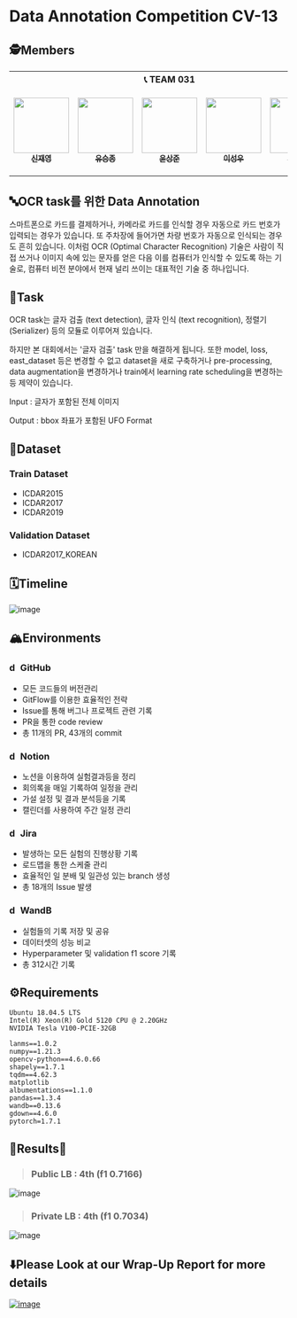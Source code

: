 # Data Annotation Competition CV-13

## 🕵️Members

<table>
    <th colspan=5>📞 TEAM 031</th>
    <tr height="160px">
        <td align="center">
            <a href="https://github.com/LimePencil"><img src="https://avatars.githubusercontent.com/u/71117066?v=4" width="100px;" alt=""/><br /><sub><b>신재영</b></sub></a>
        </td>
        <td align="center">
            <a href="https://github.com/sjz1"><img src="https://avatars.githubusercontent.com/u/68888169?v=4" width="100px;" alt=""/><br /><sub><b>유승종</b></sub></a>
        </td>
        <td align="center">
            <a href="https://github.com/SangJunni"><img src="https://avatars.githubusercontent.com/u/79644050?v=4" width="100px;" alt=""/><br /><sub><b>윤상준</b></sub></a>
        </td>
        <td align="center">
            <a href="https://github.com/lsvv1217"><img src="https://avatars.githubusercontent.com/u/113494991?v=4" width="100px;" alt=""/><br /><sub><b>이성우</b></sub></a>
        </td>
         <td align="center">
            <a href="https://github.com/0seob"><img src="https://avatars.githubusercontent.com/u/29935109?v=4" width="100px;" alt=""/><br /><sub><b>이영섭</b></sub></a>
        </td>
    </tr>
</table>



## 🔤OCR task를 위한 Data Annotation 
스마트폰으로 카드를 결제하거나, 카메라로 카드를 인식할 경우 자동으로 카드 번호가 입력되는 경우가 있습니다. 또 주차장에 들어가면 차량 번호가 자동으로 인식되는 경우도 흔히 있습니다. 이처럼 OCR (Optimal Character Recognition) 기술은 사람이 직접 쓰거나 이미지 속에 있는 문자를 얻은 다음 이를 컴퓨터가 인식할 수 있도록 하는 기술로, 컴퓨터 비전 분야에서 현재 널리 쓰이는 대표적인 기술 중 하나입니다.

## 📍Task
OCR task는 글자 검출 (text detection), 글자 인식 (text recognition), 정렬기 (Serializer) 등의 모듈로 이루어져 있습니다.

하지만 본 대회에서는 '글자 검출' task 만을 해결하게 됩니다.
또한 model, loss, east_dataset 등은 변경할 수 없고 dataset을 새로 구축하거나 pre-processing, data augmentation을 변경하거나 train에서 learning rate scheduling을 변경하는 등 제약이 있습니다.

Input : 글자가 포함된 전체 이미지

Output : bbox 좌표가 포함된 UFO Format

## 💾Dataset
### Train Dataset
- ICDAR2015
- ICDAR2017
- ICDAR2019
### Validation Dataset
- ICDAR2017_KOREAN


## 🗓️Timeline
![image](https://s3.us-west-2.amazonaws.com/secure.notion-static.com/8bc0a830-ef9f-4aa8-9fb9-c1b910cea18c/Untitled.png?X-Amz-Algorithm=AWS4-HMAC-SHA256&X-Amz-Content-Sha256=UNSIGNED-PAYLOAD&X-Amz-Credential=AKIAT73L2G45EIPT3X45%2F20221216%2Fus-west-2%2Fs3%2Faws4_request&X-Amz-Date=20221216T091800Z&X-Amz-Expires=86400&X-Amz-Signature=33641da45f4e1c86dc0b5c473620c8313e52fc0d91e366e9c8fbab8cdea42438&X-Amz-SignedHeaders=host&response-content-disposition=filename%3D%22Untitled.png%22&x-id=GetObject)


## 🏔️Environments
### <img src="https://cdn3.emoji.gg/emojis/4601_github.png" alt="drawing" width="16"/>  GitHub
- 모든 코드들의 버전관리
- GitFlow를 이용한 효율적인 전략
- Issue를 통해 버그나 프로젝트 관련 기록
- PR을 통한 code review
- 총 11개의 PR, 43개의 commit

### <img src="https://img.icons8.com/ios-filled/500/notion.png" alt="drawing" width="16"/> Notion
- 노션을 이용하여 실험결과등을 정리
- 회의록을 매일 기록하여 일정을 관리
- 가설 설정 및 결과 분석등을 기록
- 캘린더를 사용하여 주간 일정 관리

### <img src="https://cdn.icon-icons.com/icons2/2699/PNG/512/atlassian_jira_logo_icon_170511.png" alt="drawing" width="16"/> Jira
- 발생하는 모든 실험의 진행상황 기록
- 로드맵을 통한 스케줄 관리
- 효율적인 일 분배 및 일관성 있는 branch 생성
- 총 18개의 Issue 발생

### <img src="https://avatars.githubusercontent.com/u/26401354?s=200&v=4" alt="drawing" width="16"/> WandB
- 실험들의 기록 저장 및 공유
- 데이터셋의 성능 비교
- Hyperparameter 및 validation f1 score 기록
- 총 312시간 기록

## ⚙️Requirements
```
Ubuntu 18.04.5 LTS
Intel(R) Xeon(R) Gold 5120 CPU @ 2.20GHz
NVIDIA Tesla V100-PCIE-32GB

lanms==1.0.2
numpy==1.21.3
opencv-python==4.6.0.66
shapely==1.7.1
tqdm==4.62.3
matplotlib
albumentations==1.1.0
pandas==1.3.4
wandb==0.13.6
gdown==4.6.0
pytorch=1.7.1
```

## 🎉Results🎉
>### Public LB : 4th (f1 0.7166)
![image](https://s3.us-west-2.amazonaws.com/secure.notion-static.com/d934250b-9dbd-4ef5-8b64-2a03589474b7/Untitled.png?X-Amz-Algorithm=AWS4-HMAC-SHA256&X-Amz-Content-Sha256=UNSIGNED-PAYLOAD&X-Amz-Credential=AKIAT73L2G45EIPT3X45%2F20221216%2Fus-west-2%2Fs3%2Faws4_request&X-Amz-Date=20221216T081647Z&X-Amz-Expires=86400&X-Amz-Signature=47d35ba427930b2c206305c997d550db8bbb37459fd596215315d868d0e72f3b&X-Amz-SignedHeaders=host&response-content-disposition=filename%3D%22Untitled.png%22&x-id=GetObject)
>### Private LB : 4th (f1 0.7034)
![image](https://s3.us-west-2.amazonaws.com/secure.notion-static.com/e6226b02-2237-4ac5-ae74-bdb2561a5eed/Untitled.png?X-Amz-Algorithm=AWS4-HMAC-SHA256&X-Amz-Content-Sha256=UNSIGNED-PAYLOAD&X-Amz-Credential=AKIAT73L2G45EIPT3X45%2F20221216%2Fus-west-2%2Fs3%2Faws4_request&X-Amz-Date=20221216T081727Z&X-Amz-Expires=86400&X-Amz-Signature=f405afbccd901c77ff21a203e55dc08b443f3c37d39b1936ed335316012f8eb4&X-Amz-SignedHeaders=host&response-content-disposition=filename%3D%22Untitled.png%22&x-id=GetObject)


## ⬇️Please Look at our Wrap-Up Report for more details
[![image](https://user-images.githubusercontent.com/62556539/200262300-3765b3e4-0050-4760-b008-f218d079a770.png)](https://gratis-keyboard-88d.notion.site/Data-wrap-up-report-12b152c127a24c2ca33e3c11501ed804)